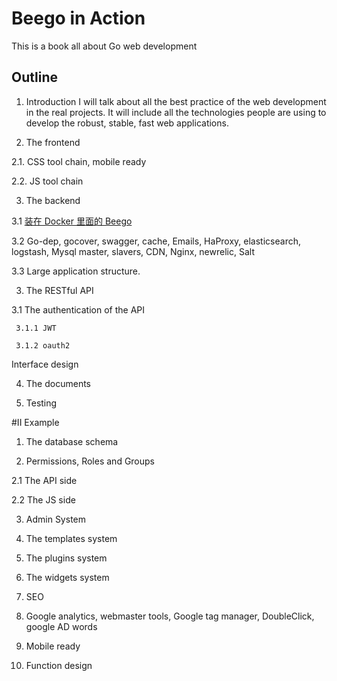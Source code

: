 Beego in Action
==================

This is a book all about Go web development

## Outline

1. Introduction 
    I will talk about all the best practice of the web development in the real projects. It will include all the technologies people are using to develop the robust, stable, fast web applications.

2. The frontend

  2.1. CSS tool chain, mobile ready

  2.2. JS tool chain

3. The backend

  3.1 [装在 Docker 里面的 Beego](zh-CN/beego-in-docker.md)

  3.2 Go-dep, gocover, swagger, cache, Emails, HaProxy, elasticsearch, logstash, Mysql master, slavers, CDN, Nginx, newrelic, Salt

  3.3 Large application structure.

3. The RESTful API

  3.1 The authentication of the API

     3.1.1 JWT

     3.1.2 oauth2

  Interface design

4. The documents

5. Testing

#II Example


1. The database schema

2. Permissions, Roles and Groups

  2.1 The API side

  2.2 The JS side

3. Admin System

4. The templates system

5. The plugins system

6. The widgets system

4. SEO

5. Google analytics, webmaster tools, Google tag manager, DoubleClick, google AD words

5. Mobile ready

6. Function design


